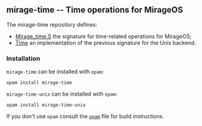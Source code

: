 ## mirage-time -- Time operations for MirageOS

The mirage-time repository defines:
- [Mirage_time.S][1] the signature for time-related operations for MirageOS;
- [Time][2] an implementation of the previous signature for the Unix backend.

[1]: https://mirage.github.io/mirage-time/mirage-time/Mirage_time
[2]: https://mirage.github.io/mirage-time/mirage-time-unix/Time

### Installation

`mirage-time` can be installed with `opam`:

    opam install mirage-time

`mirage-time-unix` can be installed with `opam`:

    opam install mirage-time-unix

If you don't use `opam` consult the [`opam`](opam) file for build
instructions.

